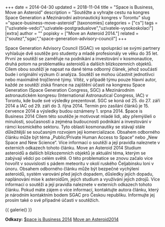 +++
date = 2014-04-30
updated = 2018-11-04
title = "Space is Business, Move an Asteroid"
description = "Soutěžte a vyhrajte cestu na kongres Space Generation a Mezinárodní astronautický kongres v Torontu"
slug ="space-business-move-asteroid"
[taxonomies]
categories = ["cs"]
tags = ["uzivatele-vedci","uzivatele-postgradualove","uzivatele-vysokoskolaci"]
[extra]
author = ""
popisky = ["Move an Asteroid 2014."]
related = ["soutez","sgac","space-generation-advisory-council"]
+++

Space Generation Advisory Council (SGAC) ve spolupráci se svými partnery vyhlašuje dvě soutěže pro studenty a mladé profesionály ve věku do 35 let. První ze soutěží se zaměřuje na podnikání a investování v kosmonautice, druhá potom na problematiku asteroidů a dalších blízkozemních objektů. Cílem obou soutěží je napsat na dané téma odborný článek, jehož součástí bude i originální výzkum či analýza. Soutěží se mohou účastnit jednotlivci nebo maximálně trojčlenné týmy. Vítěz, v případě týmu pouze hlavní autor, každé ze soutěží získá finance na zajištění účasti na kongresu Space Generation (Space Generation Congress, SGC) a Mezinárodním astronautickém kongresu (International Astronautical Congress, IAC) v Torontu, kde bude své výsledky prezentovat. SGC se koná od 25. do 27. září 2014 a IAC od 29. září do 3. října 2014. Termín pro zasílání článků je 15. července 2014 a výsledky budou oznámeny 1. srpna 2014. $pace is Business 2014 Cílem této soutěže je motivovat mladé lidi, aby přemýšleli o minulosti, současnosti a zejména budoucnosti podnikání a investování v rámci kosmického sektoru. Tyto oblasti kosmonautiky se stávají stále důležitější se současným rozvojem její komercializace. Obsahem odborného článku může být téma „Public/Private Human Access to Space“ nebo „New Space and New Science“. Více informací o soutěži a její pravidla naleznete v externích odkazech tohoto článku. Move an Asteroid 2014 Studium asteroidů a dalších blízkozemních objektů je aktuální téma, kterým se zabývají vědci po celém světě. O této problematice se znovu začalo více hovořit v souvislosti s pádem meteoritu v okolí ruského Čeljabinsku loni v únoru. Obsahem odborného článku může být bezpečné vychýlení asteroidů, systém varování před jejich dopadem, důsledky jejich dopadu, naplánování mise k asteroidům, jejich studium a využívání jejich zdrojů. Více informací o soutěži a její pravidla naleznete v externích odkazech tohoto článku. Pokud máte zájem o více informací, kontaktujte autora článku, který je národním kontaktním bodem SGAC pro Českou republiku. Informujte jej prosím také o své případné účasti v soutěžích.

{{ galerie() }}

**Odkazy:**
[$pace is Business 2014]
[Move an Asteroid2014]

[$pace is Business 2014]: http://spacegeneration.org/index.php/en/opportunities/competitions/2014-pace-is-business-competition
[Move an Asteroid2014]: http://spacegeneration.org/index.php/en/opportunities/competitions/move-an-asteroid-2013
